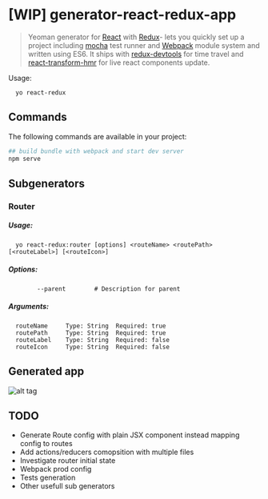 # [WIP] generator-react-redux-app

> Yeoman generator for [React](http://facebook.github.io/react/) with [Redux](http://redux.js.org/)- lets you quickly set up a project including [mocha](https://mochajs.org/) test runner and [Webpack](http://webpack.github.io/) module system and written using ES6. It ships with [redux-devtools](https://github.com/gaearon/redux-devtools) for time travel and [react-transform-hmr](https://github.com/gaearon/react-transform-hmr) for live react components update.

Usage:

```
  yo react-redux
```

## Commands

The following commands are available in your project:

```bash
## build bundle with webpack and start dev server
npm serve
```

## Subgenerators
  
### Router
##### Usage:

```
  yo react-redux:router [options] <routeName> <routePath> [<routeLabel>] [<routeIcon>]
```

##### Options:

```
        --parent        # Description for parent
```

##### Arguments:


```
  routeName     Type: String  Required: true
  routePath     Type: String  Required: true
  routeLabel    Type: String  Required: false
  routeIcon     Type: String  Required: false
```

## Generated app

![alt tag](https://raw.githubusercontent.com/tonypizzicato/generator-react-redux-app/master/react-redux.png)

## TODO

- Generate Route config with plain JSX component instead mapping config to routes 
- Add actions/reducers comopsition with multiple files
- Investigate router initial state
- Webpack prod config
- Tests generation
- Other usefull sub generators